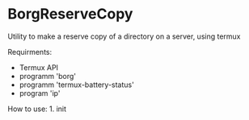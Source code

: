 # BorgReserveCopy

Utility to make a reserve copy of a directory on a server, using termux

Requirments: 
- Termux API
- programm 'borg'
- programm 'termux-battery-status'
- program 'ip'

How to use:
1. 
init
